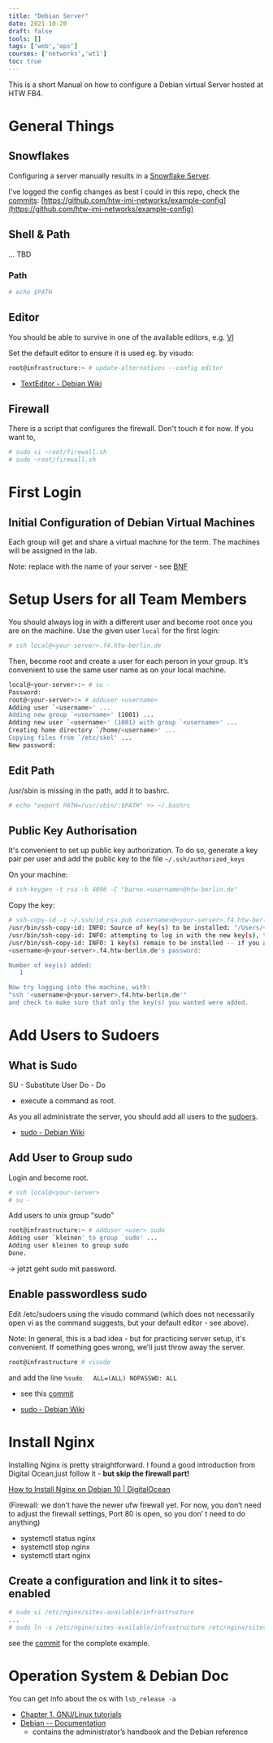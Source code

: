 ```yaml
---
title: "Debian Server"
date: 2021-10-20
draft: false
tools: []
tags: ['web','ops']
courses: ['networks','wt1']
toc: true
---
```


This is a short Manual on how to configure a Debian virtual Server hosted at HTW FB4.


# General Things

## Snowflakes

Configuring a server manually results in a [Snowflake Server](https://martinfowler.com/bliki/SnowflakeServer.html).

I've logged the config changes as best I could in this repo, check the [commits](https://github.com/htw-imi-networks/example-config/commits/main):
[https://github.com/htw-imi-networks/example-config](https://github.com/htw-imi-networks/example-config)

## Shell & Path

... TBD

### Path

```bash
# echo $PATH
```

## Editor

You should be able to survive in one of the available editors, e.g. [VI](/material/ops/vi/)

Set the default editor to ensure it is used eg. by visudo:

```bash
root@infrastructure:~ # update-alternatives --config editor
```

* [TextEditor - Debian Wiki](https://wiki.debian.org/TextEditor)
## Firewall

There is a script that configures the firewall. Don't touch it for now.
If you want to,

```bash
# sudo vi ~root/firewall.sh
# sudo ~root/firewall.sh
```


# First Login

## Initial Configuration of Debian Virtual Machines
Each group will get and share a virtual machine for the term.
The machines will be assigned in the lab.

Note: replace <your-server> with the name of your server - see [BNF](/material/languages/bnf)

<your-server>

# Setup Users for all Team Members

You should always log in with a different user and become root once you are on the machine. Use the given user `local` for the first login:

```bash
# ssh local@<your-server>.f4.htw-berlin.de
```

Then, become root and create a user for each person in your group. It’s convenient to use the same user name as on your local machine.

```bash
local@<your-server>:~ # su -
Password:
root@<your-server>:~ # adduser <username>
Adding user `<username>' ...
Adding new group `<username>' (1001) ...
Adding new user `<username>' (1001) with group `<username>' ...
Creating home directory `/home/<username>' ...
Copying files from `/etc/skel' ...
New password:

```


## Edit Path

/usr/sbin is missing in the path, add it to bashrc.

```bash
# echo "export PATH=/usr/sbin/:$PATH" >> ~/.bashrc
```

## Public Key Authorisation

It's convenient to set up public key authorization. To do so, generate
a key pair per user and add the public key to the file `~/.ssh/authorized_keys`


On your machine:

```bash
# ssh-keygen -t rsa -b 4096 -C "barne.<username>@htw-berlin.de"
```

Copy the key:

```bash
# ssh-copy-id -i ~/.ssh/id_rsa.pub <username>@<your-server>.f4.htw-berlin.de
/usr/bin/ssh-copy-id: INFO: Source of key(s) to be installed: "/Users/<username>/.ssh/id_rsa.pub"
/usr/bin/ssh-copy-id: INFO: attempting to log in with the new key(s), to filter out any that are already installed
/usr/bin/ssh-copy-id: INFO: 1 key(s) remain to be installed -- if you are prompted now it is to install the new keys
<username>@<your-server>.f4.htw-berlin.de's password:

Number of key(s) added:
   1

Now try logging into the machine, with:
"ssh '<username>@<your-server>.f4.htw-berlin.de'"
and check to make sure that only the key(s) you wanted were added.

```

# Add Users to Sudoers

## What is Sudo

SU - Substitute User
Do - Do

- execute a command as root.

As you all administrate the server, you should add all users to the [sudoers](https://de.wikipedia.org/wiki/Sudo#:~:text=sudo%20(%5B%CB%88su%CB%90du%CB%90%5D%2C%20Akronym,des%20Superusers%20root)%20zu%20starten.&text=Der%20dauerhafte%20Wechsel%20der%20Identit%C3%A4t,%2Ds%20und%20sudo%20%2Di%20.).

* [sudo - Debian Wiki](https://wiki.debian.org/sudo/)

## Add User to Group sudo

Login and become root.

```bash
# ssh local@<your-server>
# su -
```

Add users to unix group "sudo"

```bash
root@infrastructure:~ # adduser <user> sudo
Adding user `kleinen' to group `sudo' ...
Adding user kleinen to group sudo
Done.
```

-> jetzt geht sudo mit password.

## Enable passwordless sudo

Edit /etc/sudoers using the visudo command (which does not necessarily open vi
as the command suggests, but your default editor - see above).

Note: In general, this is a bad idea - but for practicing server setup,
it's convenient. If something goes wrong, we'll just throw away the server.

```bash
root@infrastructure # visudo

```

and add the line `%sudo   ALL=(ALL) NOPASSWD: ALL`
- see this [commit](https://github.com/htw-imi-networks/example-config/commit/14842f8b6eacab0d4642242c1fbb92c744bf4adb)

* [sudo - Debian Wiki](https://wiki.debian.org/sudo/)



# Install Nginx


Installing Nginx is pretty straightforward. I found a good introduction from
Digital Ocean,just follow it - **but skip the firewall part!**

[How to Install Nginx on Debian 10 | DigitalOcean](https://www.digitalocean.com/community/tutorials/how-to-install-nginx-on-debian-10)

(Firewall: we don’t have the newer ufw firewall yet. For now, you don’t need to adjust the firewall settings, Port 80 is open, so you don’ t need to do anything)

* systemctl status nginx
* systemctl stop nginx
* systemctl start nginx

## Create a configuration and link it to sites-enabled

```bash
# sudo vi /etc/nginx/sites-available/infrastructure
...
# sudo ln -s /etc/nginx/sites-available/infrastructure /etc/nginx/sites-enabled/

```

see the [commit](https://github.com/htw-imi-networks/example-config/commit/91199f605ac704654403f3027077b570abc10946)
for the complete example.


# Operation System & Debian Doc

You can get info about the os with `lsb_release -a`

* [Chapter 1. GNU/Linux tutorials](https://www.debian.org/doc/manuals/debian-reference/ch01.en.html#_links)
* [Debian -- Documentation](https://www.debian.org/doc/)
    - contains the administrator’s handbook and the Debian reference
